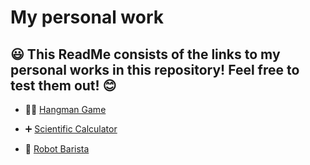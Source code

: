 # My personal work

## 😃 This ReadMe consists of the links to my personal works in this repository! Feel free to test them out! 😊

* 🧍‍♂️ [Hangman Game](../mypython/hangman.py)

* ➕ [Scientific Calculator](../mypthon/scientificcalc.py)

* 🤖 [Robot Barista](../mypython/robotbarista.py)
